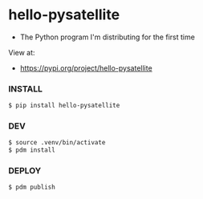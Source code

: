 # hello-pysatellite
- The Python program I'm distributing for the first time

View at:
- https://pypi.org/project/hello-pysatellite

### INSTALL
```bash
$ pip install hello-pysatellite
```

### DEV
```bash
$ source .venv/bin/activate
$ pdm install
```

### DEPLOY 
```bash
$ pdm publish
```
